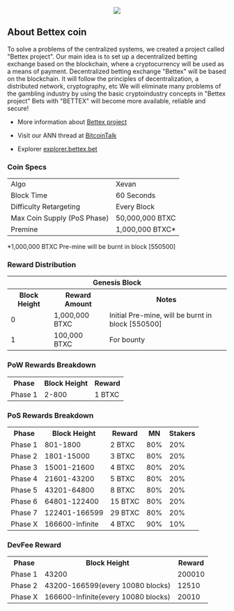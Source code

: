 <p align="center"><img src="https://github.com/bettexproject/bettexcoin/blob/master/readme_logo.png"></p>

## About Bettex coin

  To solve a problems of the centralized systems, we created a project called "Bettex project". 
Our main idea is to set up a decentralized betting exchange based on the blockchain, where a cryptocurrency will be used as a means of payment.
  Decentralized betting exchange "Bettex" will be based on the blockchain. It will follow the principles of decentralization, a distributed network, cryptography, etc
  We will eliminate many problems of the gambling industry by using the basic cryptoindustry concepts in "Bettex project"
 Bets with "BETTEX" will become more available, reliable and secure!


- More information about [Bettex project](http://www.bettex.bet)

- Visit our ANN thread at [BitcoinTalk](https://bitcointalk.org/index.php?topic=4729581.0)

- Explorer [explorer.bettex.bet](http://explorer.bettex.bet)

### Coin Specs
<table>
<tr><td>Algo</td><td>Xevan</td></tr>
<tr><td>Block Time</td><td>60 Seconds</td></tr>
<tr><td>Difficulty Retargeting</td><td>Every Block</td></tr>
<tr><td>Max Coin Supply (PoS Phase)</td><td>50,000,000 BTXC</td></tr>
<tr><td>Premine</td><td>1,000,000 BTXC*</td></tr>
</table>

*1,000,000 BTXC Pre-mine will be burnt in block [550500]

### Reward Distribution

<table>
<th colspan=4>Genesis Block</th>
<tr><th>Block Height</th><th>Reward Amount</th><th>Notes</th></tr>
<tr><td>0</td><td>1,000,000 BTXC</td><td>Initial Pre-mine, will be burnt in block [550500]</td></tr>
<tr><td>1</td><td>100,000 BTXC</td><td>For bounty</td></tr>
</table>

### PoW Rewards Breakdown

<table>
<th>Phase</th><th>Block Height</th><th>Reward</th>
<tr><td>Phase 1</td><td>2-800</td><td>1 BTXC</td></tr>
</table>

### PoS Rewards Breakdown

<table>
<th>Phase</th><th>Block Height</th><th>Reward</th><th>MN</th><th>Stakers</th>
<tr><td>Phase 1</td><td>801-1800</td><td>2 BTXC</td><td>80%</td><td>20%</td></tr>
<tr><td>Phase 2</td><td>1801-15000</td><td>3 BTXC</td><td>80%</td><td>20%</td></tr>
<tr><td>Phase 3</td><td>15001-21600</td><td>4 BTXC</td><td>80%</td><td>20%</td></tr>
<tr><td>Phase 4</td><td>21601-43200</td><td>5 BTXC</td><td>80%</td><td>20%</td></tr>
<tr><td>Phase 5</td><td>43201-64800</td><td>8 BTXC</td><td>80%</td><td>20%</td></tr>
<tr><td>Phase 6</td><td>64801-122400</td><td>15 BTXC</td><td>80%</td><td>20%</td></tr>
<tr><td>Phase 7</td><td>122401-166599</td><td>29 BTXC</td><td>80%</td><td>20%</td></tr>
<tr><td>Phase X</td><td>166600-Infinite</td><td>4 BTXC</td><td>90%</td><td>10%</td></tr>
</table>

### DevFee Reward

<table>
<th>Phase</th><th>Block Height</th><th>Reward</th>
<tr><td>Phase 1</td><td>43200</td><td>200010</td></tr>
<tr><td>Phase 2</td><td>43200-166599(every 10080 blocks)</td><td>12510</td></tr>
<tr><td>Phase X</td><td>166600-Infinite(every 10080 blocks)</td><td>20010</td></tr>
</table>

